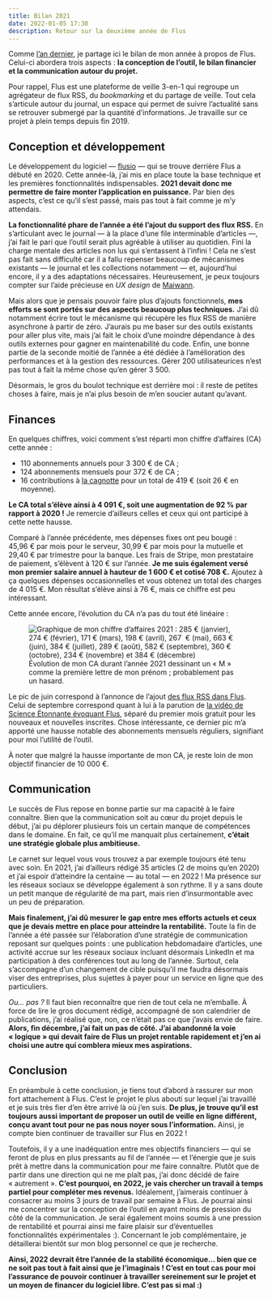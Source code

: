 ```yaml
---
title: Bilan 2021
date: 2022-01-05 17:30
description: Retour sur la deuxième année de Flus
---
```


Comme [l’an dernier](bilan-2020.html), je partage ici le bilan de mon année à propos de Flus. Celui-ci abordera trois aspects : **la conception de l’outil, le bilan financier et la communication autour du projet.**

Pour rappel, Flus est une plateforme de veille 3-en-1 qui regroupe un agrégateur de flux RSS, du <i lang="en">bookmarking</i> et du partage de veille. Tout cela s’articule autour du journal, un espace qui permet de suivre l’actualité sans se retrouver submergé par la quantité d’informations. Je travaille sur ce projet à plein temps depuis fin 2019.

## Conception et développement

Le développement du logiciel — [flusio](https://github.com/flusio/flusio) — qui se trouve derrière Flus a débuté en 2020. Cette année-là, j’ai mis en place toute la base technique et les premières fonctionnalités indispensables. **2021 devait donc me permettre de faire monter l’application en puissance.** Par bien des aspects, c’est ce qu’il s’est passé, mais pas tout à fait comme je m’y attendais.

**La fonctionnalité phare de l’année a été l’ajout du support des flux <abbr>RSS</abbr>.** En s’articulant avec le journal — à la place d’une file interminable d’articles —, j’ai fait le pari que l’outil serait plus agréable à utiliser au quotidien. Fini la charge mentale des articles non lus qui s’entassent à l’infini ! Cela ne s’est pas fait sans difficulté car il a fallu repenser beaucoup de mécanismes existants — le journal et les collections notamment — et, aujourd’hui encore, il y a des adaptations nécessaires. Heureusement, je peux toujours compter sur l’aide précieuse en <i lang="en">UX design</i> de [Maiwann](https://maiwann.net).

Mais alors que je pensais pouvoir faire plus d’ajouts fonctionnels, **mes efforts se sont portés sur des aspects beaucoup plus techniques.** J’ai dû notamment écrire tout le mécanisme qui récupère les flux <abbr>RSS</abbr> de manière asynchrone à partir de zéro. J’aurais pu me baser sur des outils existants pour aller plus vite, mais j’ai fait le choix d’une moindre dépendance à des outils externes pour gagner en maintenabilité du code. Enfin, une bonne partie de la seconde moitié de l’année a été dédiée à l’amélioration des performances et à la gestion des ressources. Gérer 200 utilisateurices n’est pas tout à fait la même chose qu’en gérer 3 500.

Désormais, le gros du boulot technique est derrière moi : il reste de petites choses à faire, mais je n’ai plus besoin de m’en soucier autant qu’avant.

## Finances

En quelques chiffres, voici comment s’est réparti mon chiffre d’affaires (<abbr>CA</abbr>) cette année :

- 110 abonnements annuels pour 3 300 € de <abbr>CA</abbr> ;
- 124 abonnements mensuels pour 372 € de <abbr>CA</abbr> ;
- 16 contributions à [la cagnotte](https://flus.fr/cagnotte) pour un total de 419 € (soit 26 € en moyenne).

**Le <abbr>CA</abbr> total s’élève ainsi à 4 091 €, soit une augmentation de 92 % par rapport à 2020 !** Je remercie d’ailleurs celles et ceux qui ont participé à cette nette hausse.

Comparé à l’année précédente, mes dépenses fixes ont peu bougé : 45,96 € par mois pour le serveur, 30,99 € par mois pour la mutuelle et 29,40 € par trimestre pour la banque. Les frais de Stripe, mon prestataire de paiement, s’élèvent à 120 € sur l’année. **Je me suis également versé mon premier salaire annuel à hauteur de 1 600 € et cotisé 708 €.** Ajoutez à ça quelques dépenses occasionnelles et vous obtenez un total des charges de 4 015 €. Mon résultat s’élève ainsi à 76 €, mais ce chiffre est peu intéressant.

Cette année encore, l’évolution du <abbr>CA</abbr> n’a pas du tout été linéaire :

<figure>
    <img alt="Graphique de mon chiffre d’affaires 2021 : 285 € (janvier), 274 € (février), 171 € (mars), 198 € (avril), 267  € (mai), 663 € (juin), 384 € (juillet), 289 € (août), 582 € (septembre), 360 € (octobre), 234 € (novembre) et 384 € (décembre)" src="images/bilans/2021-evolution-ca.png" class="illustration illustration--figure illustration--bordered" />
    <figcaption>
        Évolution de mon <abbr>CA</abbr> durant l’année 2021 dessinant un « M » comme la première lettre de mon prénom ; probablement pas un hasard.
    </figcaption>
</figure>

Le pic de juin correspond à l’annonce de l’ajout [des flux <abbr>RSS</abbr> dans Flus](des-flux-pour-tout-le-monde.html). Celui de septembre correspond quant à lui à la parution de [la vidéo de Science Étonnante évoquant Flus](https://www.youtube.com/watch?v=Sm_FgccC9dk), séparé du premier mois gratuit pour les nouveaux et nouvelles inscrites. Chose intéressante, ce dernier pic m’a apporté une hausse notable des abonnements mensuels réguliers, signifiant pour moi l’utilité de l’outil.

À noter que malgré la hausse importante de mon <abbr>CA</abbr>, je reste loin de mon objectif financier de 10 000 €.

## Communication

Le succès de Flus repose en bonne partie sur ma capacité à le faire connaître. Bien que la communication soit au cœur du projet depuis le début, j’ai pu déplorer plusieurs fois un certain manque de compétences dans le domaine. En fait, ce qu’il me manquait plus certainement, **c’était une stratégie globale plus ambitieuse.**

Le carnet sur lequel vous vous trouvez a par exemple toujours été tenu avec soin. En 2021, j’ai d’ailleurs rédigé 35 articles (2 de moins qu’en 2020) et j’ai espoir d’atteindre la centaine — au total — en 2022 ! Ma présence sur les réseaux sociaux se développe également à son rythme. Il y a sans doute un petit manque de régularité de ma part, mais rien d’insurmontable avec un peu de préparation.

**Mais finalement, j’ai dû mesurer le gap entre mes efforts actuels et ceux que je devais mettre en place pour atteindre la rentabilité.** Toute la fin de l’année a été passée sur l’élaboration d’une stratégie de communication reposant sur quelques points : une publication hebdomadaire d’articles, une activité accrue sur les réseaux sociaux incluant désormais LinkedIn et ma participation à des conférences tout au long de l’année. Surtout, cela s’accompagne d’un changement de cible puisqu’il me faudra désormais viser des entreprises, plus sujettes à payer pour un service en ligne que des particuliers.

_Ou… pas ?_ Il faut bien reconnaître que rien de tout cela ne m’emballe. À force de lire le gros document rédigé, accompagné de son calendrier de publications, j’ai réalisé que, non, ce n’était pas ce que j’avais envie de faire. **Alors, fin décembre, j’ai fait un pas de côté. J’ai abandonné la voie « logique » qui devait faire de Flus un projet rentable rapidement et j’en ai choisi une autre qui comblera mieux mes aspirations.**

## Conclusion

En préambule à cette conclusion, je tiens tout d’abord à rassurer sur mon fort attachement à Flus. C’est le projet le plus abouti sur lequel j’ai travaillé et je suis très fier d’en être arrivé là où j’en suis. **De plus, je trouve qu’il est toujours aussi important de proposer un outil de veille en ligne différent, conçu avant tout pour ne pas nous noyer sous l’information.** Ainsi, je compte bien continuer de travailler sur Flus en 2022 !

Toutefois, il y a une inadéquation entre mes objectifs financiers — qui se feront de plus en plus pressants au fil de l’année — et l’énergie que je suis prêt à mettre dans la communication pour me faire connaître. Plutôt que de partir dans une direction qui ne me plaît pas, j’ai donc décidé de faire « autrement ». **C’est pourquoi, en 2022, je vais chercher un travail à temps partiel pour compléter mes revenus.** Idéalement, j’aimerais continuer à consacrer au moins 3 jours de travail par semaine à Flus. Je pourrai ainsi me concentrer sur la conception de l’outil en ayant moins de pression du côté de la communication. Je serai également moins soumis à une pression de rentabilité et pourrai ainsi me faire plaisir sur d’éventuelles fonctionnalités expérimentales :). Concernant le job complémentaire, je détaillerai bientôt sur mon blog personnel ce que je recherche.

**Ainsi, 2022 devrait être l’année de la stabilité économique… bien que ce ne soit pas tout à fait ainsi que je l’imaginais ! C’est en tout cas pour moi l’assurance de pouvoir continuer à travailler sereinement sur le projet et un moyen de financer du logiciel libre. C’est pas si mal :)**